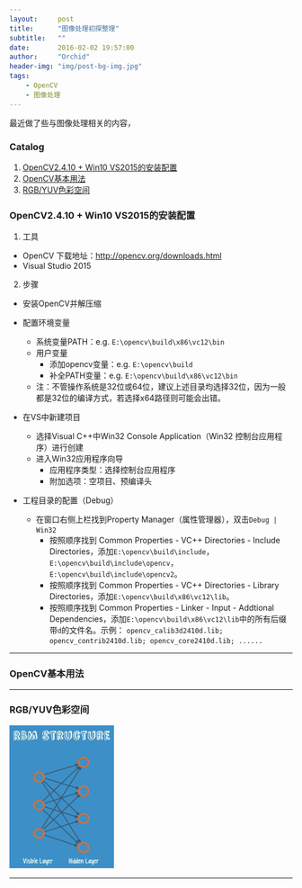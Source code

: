 ```yaml
---
layout:     post
title:      "图像处理初探整理"
subtitle:   ""
date:       2016-02-02 19:57:00
author:     "Orchid"
header-img: "img/post-bg-img.jpg"
tags:
    - OpenCV
    - 图像处理
---
```

<script type="text/javascript" src="http://cdn.mathjax.org/mathjax/latest/MathJax.js?config=default"></script>

最近做了些与图像处理相关的内容，

### Catalog

1.  [OpenCV2.4.10 + Win10 VS2015的安装配置](#opencv2410-win10-vs2015)
2.  [OpenCV基本用法](#opencv)
3.  [RGB/YUV色彩空间](#rgbyuv)

### OpenCV2.4.10 + Win10 VS2015的安装配置

1. 工具
- OpenCV 下载地址：http://opencv.org/downloads.html
- Visual Studio 2015

2. 步骤
- 安装OpenCV并解压缩

- 配置环境变量
	+ 系统变量PATH：e.g. `E:\opencv\build\x86\vc12\bin`
	+ 用户变量
		* 添加opencv变量：e.g. `E:\opencv\build`
		* 补全PATH变量：e.g. `E:\opencv\build\x86\vc12\bin`
	+ 注：不管操作系统是32位或64位，建议上述目录均选择32位，因为一般都是32位的编译方式，若选择x64路径则可能会出错。

- 在VS中新建项目
	+ 选择Visual C++中Win32 Console Application（Win32 控制台应用程序）进行创建
	+ 进入Win32应用程序向导
		* 应用程序类型：选择控制台应用程序
		* 附加选项：空项目、预编译头
		
- 工程目录的配置（Debug）
	+ 在窗口右侧上栏找到Property Manager（属性管理器），双击`Debug | Win32`
		* 按照顺序找到 Common Properties - VC++ Directories - Include Directories，添加`E:\opencv\build\include`，`E:\opencv\build\include\opencv`，`E:\opencv\build\include\opencv2`。
		* 按照顺序找到 Common Properties - VC++ Directories - Library Directories，添加`E:\opencv\build\x86\vc12\lib`。
		* 按照顺序找到 Common Properties - Linker - Input - Addtional Dependencies，添加`E:\opencv\build\x86\vc12\lib`中的所有后缀带`d`的文件名。示例：
		`
		opencv_calib3d2410d.lib;
		opencv_contrib2410d.lib;
		opencv_core2410d.lib;
		......
		`



---

### OpenCV基本用法


---

### RGB/YUV色彩空间

![img](/img/in-post/post-DLS/RBM_structure.png)

---